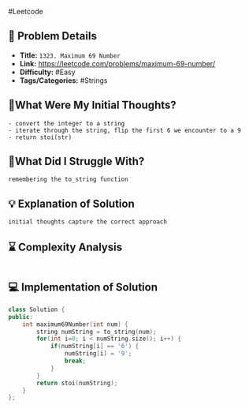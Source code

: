 #Leetcode
## 📝 Problem Details

- **Title:** `1323. Maximum 69 Number`
- **Link:** https://leetcode.com/problems/maximum-69-number/
- **Difficulty:** #Easy 
- **Tags/Categories:** #Strings 

## 💭What Were My Initial Thoughts?

```
- convert the integer to a string
- iterate through the string, flip the first 6 we encounter to a 9
- return stoi(str)
```

## 🤔What Did I Struggle With?

```
remembering the to_string function
```

## 💡 Explanation of Solution

```
initial thoughts capture the correct approach
```

## ⌛ Complexity Analysis

```

```

## 💻 Implementation of Solution

```cpp
class Solution {
public:
	int maximum69Number(int num) {
		string numString = to_string(num);
		for(int i=0; i < numString.size(); i++) {
			if(numString[i] == '6') {
				numString[i] = '9';
				break;
			}
		}
		return stoi(numString);
	}
};
```